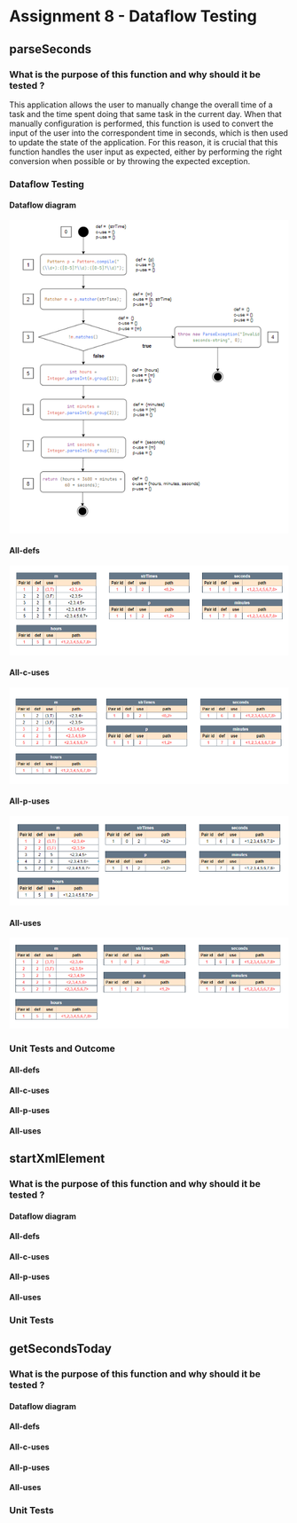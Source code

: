 # Assignment 8 - Dataflow Testing

## parseSeconds 

### What is the purpose of this function and why should it be tested ?

This application allows the user to manually change the overall time of a task and the time spent doing that same task in the current day. When that manually configuration is performed, this function is used to convert the input of the user into the correspondent time in seconds, which is then used to update the state of the application. For this reason, it is crucial that this function handles the user input as expected, either by performing the right conversion when possible or by throwing the expected exception. 

### Dataflow Testing
<!-- for each variable. We are interesting in seeing a tabular summary for each variable, as the one presented in lecture #9 and all paths for each coverage criteria: all-defs, all-c-uses, all-p-uses, and all-uses.-->
#### Dataflow diagram 

![](./images/diagram_parseSeconds.png)

#### All-defs 

![](./images/alldefs_parseSeconds.png)

#### All-c-uses
![](./images/allcuses_parseSeconds.png)
    
#### All-p-uses 

![](./images/allpuses_parseSeconds.png)

#### All-uses 
![](./images/alluses_parseSeconds.png)

### Unit Tests and Outcome
<!-- for each coverage criteria -->

#### All-defs 

#### All-c-uses 

#### All-p-uses 

#### All-uses 

## startXmlElement

### What is the purpose of this function and why should it be tested ?
<!-- Why test this function? AKA copy paste -->
#### Dataflow diagram 

#### All-defs 

#### All-c-uses 

#### All-p-uses 

#### All-uses 

### Unit Tests
<!-- for each coverage criteria -->


## getSecondsToday 

### What is the purpose of this function and why should it be tested ?
<!-- Why test this function? AKA copy paste --> 

#### Dataflow diagram 

#### All-defs 

#### All-c-uses 

#### All-p-uses 

#### All-uses 

### Unit Tests
<!-- for each coverage criteria -->
